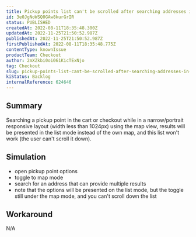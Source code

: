 ```yaml
---
title: Pickup points list can't be scrolled after searching addresses in map mode
id: 3e0JgNoWSQ0GAw8kurGrIR
status: PUBLISHED
createdAt: 2022-08-11T18:35:48.300Z
updatedAt: 2022-11-25T21:50:52.987Z
publishedAt: 2022-11-25T21:50:52.987Z
firstPublishedAt: 2022-08-11T18:35:48.775Z
contentType: knownIssue
productTeam: Checkout
author: 2mXZkbi0oi061KicTExNjo
tag: Checkout
slug: pickup-points-list-cant-be-scrolled-after-searching-addresses-in-map-mode
kiStatus: Backlog
internalReference: 624646
---
```


## Summary


Searching a pickup point in the cart or checkout while in a narrow/portrait responsive layout (width less than 1024px) using the map view, results will be presented in the list mode instead of the own map, and this list won't work (the user can't scroll it down).



## Simulation



- open pickup point options
- toggle to map mode
- search for an address that can provide multiple results
- note that the options will be presented on the list mode, but the toggle still under the map mode, and you can't scroll down the list



## Workaround


N/A

